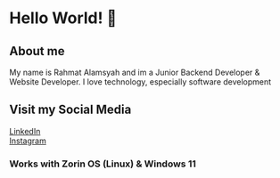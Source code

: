 # Hello World! 👋

## About me
My name is Rahmat Alamsyah and im a Junior Backend Developer & Website Developer. I love technology, especially software development

## Visit my Social Media <br>
 [LinkedIn](https://linkedin.com/in/rahmat-alamsyah) <br>
 [Instagram](https://instagram.com/rahmatalamsyah2)


### Works with Zorin OS (Linux) & Windows 11
